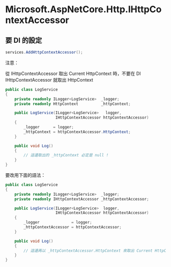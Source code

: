 # Microsoft.AspNetCore.Http.IHttpContextAccessor

## 要 DI 的設定

```csharp
services.AddHttpContextAccessor();
```


注意：

從 IHttpContextAccessor 取出 Current HttpContext 時，不要在 DI IHttpContextAccessor 就取出 HttpContext


```cs
public class LogService
{
    private readonly ILogger<LogService>  _logger;
    private readonly HttpContext          _httpContext;

    public LogService(ILogger<LogService>   logger,
                      IHttpContextAccessor httpContextAccessor)
    {
        _logger      = logger;
        _httpContext = httpContextAccessor.HttpContext;
    }

    public void Log()
    {
        // 這邊取出的 _httpContext 必定是 null !
    }
}
```

要改用下面的語法：

```cs
public class LogService
{
    private readonly ILogger<LogService>  _logger;
    private readonly IHttpContextAccessor _httpContextAccessor;

    public LogService(ILogger<LogService>  logger,
                      IHttpContextAccessor httpContextAccessor)
    {
        _logger              = logger;
        _httpContextAccessor = httpContextAccessor;
    }

    public void Log()
    {
        // 這邊再以 _httpContextAccessor.HttpContext 來取出 Current HttpContext !
    }
}
```